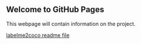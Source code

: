 ## Welcome to GitHub Pages

This webpage will contain information on the project.

[labelme2coco readme file](labelme2coco_readme.md)
